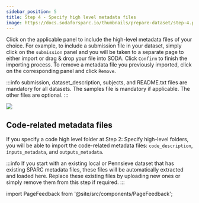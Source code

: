 ```yaml
---
sidebar_position: 5
title: Step 4 - Specify high level metadata files
image: https://docs.sodaforsparc.io/thumbnails/prepare-dataset/step-4.png
---
```


Click on the applicable panel to include the high-level metadata files of your choice. For example, to include a submission file in your dataset, simply click on the `submission` panel and you will be taken to a separate page to either import or drag & drop your file into SODA. Click `Confirm` to finish the importing process. To remove a metadata file you previously imported, click on the corresponding panel and click `Remove`.

:::info
submission, dataset_description, subjects, and README.txt files are mandatory for all datasets. The samples file is mandatory if applicable. The other files are optional.
:::

![](https://github.com/fairdataihub/SODA-for-SPARC/blob/main/docs/documentation/Organize-dataset/organize-step4-metadata-files.gif?raw=true)

## Code-related metadata files

If you specify a code high level folder at Step 2: Specify high-level folders, you will be able to import the code-related metadata files: `code_description`, `inputs_metadata`, and `outputs_metadata`.

:::info
If you start with an existing local or Pennsieve dataset that has existing SPARC metadata files, these files will be automatically extracted and loaded here. Replace these existing files by uploading new ones or simply remove them from this step if required.
:::

import PageFeedback from '@site/src/components/PageFeedback';

<PageFeedback />
